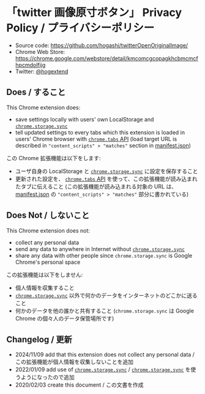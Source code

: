 # 「twitter 画像原寸ボタン」 Privacy Policy / プライバシーポリシー

- Source code: https://github.com/hogashi/twitterOpenOriginalImage/
- Chrome Web Store: https://chrome.google.com/webstore/detail/kmcomcgcopagkhcbmcmcfhpcmdolfijg
- Twitter: [@hogextend](https://twitter.com/hogextend)

## Does / すること

This Chrome extension does:

- save settings locally with users' own LocalStorage and [`chrome.storage.sync`](https://developer.chrome.com/docs/extensions/reference/storage/)
- tell updated settings to every tabs which this extension is loaded in users' Chrome browser with [`chrome.tabs` API](https://developer.chrome.com/extensions/tabs) (load target URL is described in `"content_scripts" > "matches"` section in [manifest.json](./dist/manifest.json))

この Chrome 拡張機能は以下をします:

- ユーザ自身の LocalStorage と [`chrome.storage.sync`](https://developer.chrome.com/docs/extensions/reference/storage/) に設定を保存すること
- 更新された設定を、 [`chrome.tabs` API](https://developer.chrome.com/extensions/tabs) を使って、この拡張機能が読み込まれたタブに伝えること (この拡張機能が読み込まれる対象の URL は、 [manifest.json](./dist/manifest.json) の `"content_scripts" > "matches"` 部分に書かれている)

## Does Not / しないこと

This Chrome extension does not:

- collect any personal data
- send any data to anywhere in Internet without [`chrome.storage.sync`](https://developer.chrome.com/docs/extensions/reference/storage/)
- share any data with other people since `chrome.storage.sync` is Google Chrome's personal space

この拡張機能は以下をしません:

- 個人情報を収集すること
- [`chrome.storage.sync`](https://developer.chrome.com/docs/extensions/reference/storage/) 以外で何かのデータをインターネットのどこかに送ること
- 何かのデータを他の誰かと共有すること (`chrome.storage.sync` は Google Chrome の個々人のデータ保管場所です)

## Changelog / 更新

- 2024/11/09 add that this extension does not collect any personal data / この拡張機能が個人情報を収集しないことを追加
- 2022/01/09 add use of [`chrome.storage.sync`](https://developer.chrome.com/docs/extensions/reference/storage/) / [`chrome.storage.sync`](https://developer.chrome.com/docs/extensions/reference/storage/) を使うようになったので追加
- 2020/02/03 create this document / この文書を作成
